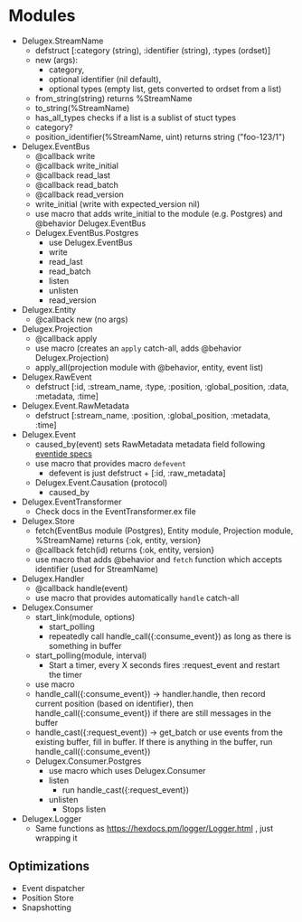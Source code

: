 # Modules

- Delugex.StreamName
  - defstruct [:category (string), :identifier (string), :types (ordset)]
  - new (args):
    - category,
    - optional identifier (nil default),
    - optional types (empty list, gets converted to ordset from a list)
  - from_string(string) returns %StreamName
  - to_string(%StreamName)
  - has_all_types checks if a list is a sublist of stuct types
  - category?
  - position_identifier(%StreamName, uint) returns string ("foo-123/1")
- Delugex.EventBus
  - @callback write
  - @callback write_initial
  - @callback read_last
  - @callback read_batch
  - @callback read_version
  - write_initial (write with expected_version nil)
  - use macro that adds write_initial to the module (e.g. Postgres) and
    @behavior Delugex.EventBus
  - Delugex.EventBus.Postgres
    - use Delugex.EventBus
    - write
    - read_last
    - read_batch
    - listen
    - unlisten
    - read_version
- Delugex.Entity
  - @callback new (no args)
- Delugex.Projection
  - @callback apply
  - use macro (creates an `apply` catch-all, adds @behavior Delugex.Projection)
  - apply_all(projection module with @behavior, entity, event list)
- Delugex.RawEvent
  - defstruct [:id, :stream_name, :type, :position, :global_position, :data,
    :metadata, :time]
- Delugex.Event.RawMetadata
  - defstruct [:stream_name, :position, :global_position, :metadata, :time]
- Delugex.Event
  - caused_by(event) sets RawMetadata metadata field following
    [eventide specs](https://github.com/eventide-project/messaging/blob/6027504b4b505a233f74d055321c262a61003803/lib/messaging/message/metadata.rb)
  - use macro that provides macro `defevent`
    - defevent is just defstruct + [:id, :raw_metadata]
  - Delugex.Event.Causation (protocol)
    - caused_by
- Delugex.EventTransformer
  - Check docs in the EventTransformer.ex file
- Delugex.Store
  - fetch(EventBus module (Postgres), Entity module, Projection module,
    %StreamName) returns {:ok, entity, version}
  - @callback fetch(id) returns {:ok, entity, version}
  - use macro that adds @behavior and `fetch` function which accepts
    identifier (used for StreamName)
- Delugex.Handler
  - @callback handle(event)
  - use macro that provides automatically `handle` catch-all
- Delugex.Consumer
  - start_link(module, options)
    - start_polling
    - repeatedly call handle_call({:consume_event}) as long as there is
      something in buffer
  - start_polling(module, interval)
    - Start a timer, every X seconds fires :request_event and restart the timer
  - use macro
  - handle_call({:consume_event}) -> handler.handle, then
    record current position (based on identifier), then
    handle_call({:consume_event}) if there are still messages in the buffer
  - handle_cast({:request_event}) -> get_batch or use events from the existing
    buffer, fill in buffer. If there is anything in the buffer, run
    handle_call({:consume_event})
  - Delugex.Consumer.Postgres
    - use macro which uses Delugex.Consumer
    - listen
      - run handle_cast({:request_event})
    - unlisten
      - Stops listen
- Delugex.Logger
  - Same functions as https://hexdocs.pm/logger/Logger.html , just wrapping it

## Optimizations

- Event dispatcher
- Position Store
- Snapshotting
